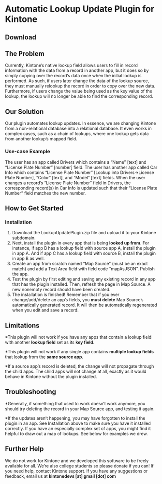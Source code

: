 # Automatic Lookup Update Plugin for Kintone
## Download

## The Problem
Currently, Kintone’s native lookup field allows users to fill in record information with the data from a record in another app, but it does so by simply copying over the record’s data once when the initial lookup is performed. As such, if users later change the data of the lookup source, they must manually relookup the record in order to copy over the new data. Furthermore, if users change the value being used as the key value of the lookup, the lookup will no longer be able to find the corresponding record.

## Our Solution
Our plugin automates lookup updates. In essence, we are changing Kintone from a non-relational database into a relational database. It even works in complex cases, such as a chain of lookups, where one lookup gets data from another lookup’s mapped field.

### Use-case Example
The user has an app called Drivers which contains a “Name” [text] and “License Plate Number” [number] field. The user has another app called Car Info which contains “License Plate Number” [Lookup into Drivers->License Plate Number], “Color” [text], and “Model” [text] fields. When the user changes a record’s “License Plate Number” field in Drivers, the corresponding record(s) in Car Info is updated such that their “License Plate Number” field matches the new number.


## How to Get Started

### Installation
1. Download the LookupUpdatePlugin.zip file and upload it to your Kintone subdomain.
2. Next, install the plugin in every app that is being __looked up from__. For instance, if app B has a lookup field with source app A, install the plugin in app A. And if app C has a lookup field with source B, install the plugin in app B as well. 
3. Create an app from scratch named “Map Source” (must be an exact match) and add a Text Area field with field code  “mapAsJSON”. Publish the app.
4. Test the plugin by first editing and saving any existing record in any app that has the plugin installed. Then, refresh the page in Map Source. A new nonempty record should have been created.
5. The installation is finished! Remember that if you ever change/add/delete an app’s fields, you __must delete__ Map Source’s automatically generated record. It will then be automatically regenerated when you edit and save a record.

## Limitations
*This plugin will not work if you have any apps that contain a lookup field with another __lookup field__ set as its __key field__.

*This plugin will not work if any single app contains __multiple lookup fields__ that lookup from the __same source app__.

*If a source app’s record is deleted, the change will not propagate through the child apps. The child apps will not change at all, exactly as it would behave in Kintone without the plugin installed.

## Troubleshooting
*Generally, if something that used to work doesn’t work anymore, you should try deleting the record in your Map Source app, and testing it again.

*If the updates aren’t happening, you may have forgotten to install the plugin in an app. See Installation above to make sure you have it installed correctly. If you have an especially complex set of apps, you might find it helpful to draw out a map of lookups. See below for examples we drew.

## Further Help
We do not work for Kintone and we developed this software to be freely available for all. We’re also college students so please donate if you can! If you need help, contact Kintone support. If you have any suggestions or feedback, email us at 
__kintonedevs [at] gmail [dot] com__
